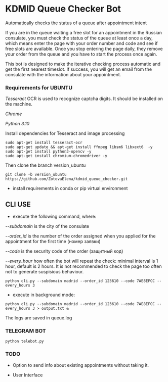 # KDMID Queue Checker Bot

Automatically checks the status of a queue after appointment intent 

If you are in the queue waiting a free slot for an appointment in the Russian consulate, you must check the status of the queue at least once a day, 
which means enter the page with your order number and code and see if free slots are available. Once you stop entering the page daily, they remove your order from the queue and you have to start the process once again. 


This bot is designed to make the iterative checking process automatic and get the first nearest timeslot. 
If success, you will get an email from the consulate with the information about your appointment. 

### Requirements for UBUNTU

*Tesseract* OCR is used to recognize captcha digits. It should be installed on the machine. 

*Chrome*

*Python 3.10* 

Install dependencies for Tesseract and image processing

```
sudo apt-get install tesseract-ocr
sudo apt-get update && apt-get install ffmpeg libsm6 libxext6  -y
sudo apt-get install python3-opencv -y
sudo apt-get install chromium-chromedriver -y
```

Then clone the branch version_ubuntu

```
git clone -b version_ubuntu https://github.com/ZotovaElena/kdmid_queue_checker.git

```

- install requirements in conda or pip virtual environment 

## CLI USE 

- execute the following command, where: 

*--subdomain* is the city of the consulate 

*--order_id* is the number of the order assigned when you applied for the appointment for the first time (номер заявки)

*--code* is the security code of the order (защитный код)

*--every_hour* how often the bot will repeat the check: minimal interval is 1 hour, default is 2 hours. 
It is not recommended to check the page too often not to generate suspisious behaviour. 


```
python cli.py --subdomain madrid --order_id 123610 --code 7AE8EFCC --every_hours 3
```

- execute in background mode:

```
python cli.py --subdomain madrid --order_id 123610 --code 7AE8EFCC --every_hours 3 > output.txt & 
```

The logs are saved in queue.log

### TELEGRAM BOT

```
python telebot.py 

```

### TODO 

- Option to send info about existing appointments without taking it. 

- User Interface

